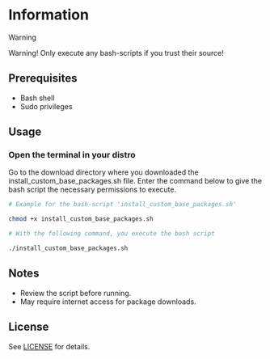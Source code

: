 # Information

> [!WARNING]
> Warning! Only execute any bash-scripts if you trust their source!

## Prerequisites

- Bash shell
- Sudo privileges

## Usage

### Open the terminal in your distro

Go to the download directory where you downloaded the install_custom_base_packages.sh file.
Enter the command below to give the bash script the necessary permissions to execute.


```bash
# Example for the bash-script 'install_custom_base_packages.sh'

chmod +x install_custom_base_packages.sh

# With the following command, you execute the bash script

./install_custom_base_packages.sh
```

## Notes

- Review the script before running.
- May require internet access for package downloads.

## License

See [LICENSE](../LICENSE) for details.
